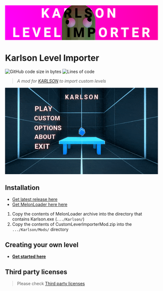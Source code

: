 ![image](./KarlsonLevelImporterBanner.png)

# Karlson Level Importer
![GitHub code size in bytes](https://img.shields.io/github/languages/code-size/Jor02/KarlsonLevelImporter?style=flat-square&color=brightgreen)
![Lines of code](https://img.shields.io/tokei/lines/github/Jor02/KarlsonLevelImporter?style=flat-square)
> _A mod for [KARLSON](https://danidev.itch.io/karlson) to import custom levels_

![image](./preview.gif)

## Installation
- [Get latest release here](https://github.com/devilExE3/KarlsonLevelImporter/releases)
- [Get MelonLoader here here](https://cdn.discordapp.com/attachments/837364698949091328/837370417487413338/0.3.1.zip)

1. Copy the contents of MelonLoader archive into the directory that contains Karlson.exe (`.../Karlson/`)
2. Copy the contents of CustomLeverImporterMod.zip into the `.../Karlson/Mods/` directory

## Creating your own level
- **[Get started here](https://github.com/Jor02/KarlsonLevelImporter/wiki)**

## Third party licenses
> Please check [Third party licenses](./THIRDPARTY.md)

